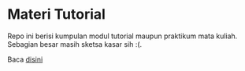 # Materi Tutorial

Repo ini berisi kumpulan modul tutorial maupun praktikum mata kuliah. Sebagian besar masih sketsa kasar sih :(.

Baca [disini](kekavigi.github.io/materi-tutor)
